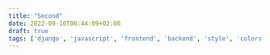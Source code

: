 ```yaml
---
title: "Second"
date: 2022-09-10T06:44:09+02:00
draft: true
tags: ['django', 'javascript', 'frontend', 'backend', 'style', 'colors', 'dynamic']
---
```


